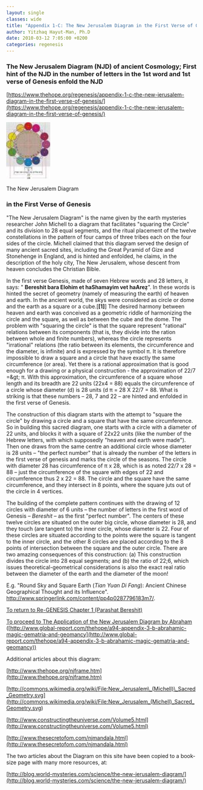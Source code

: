 ```yaml
---
layout: single
classes: wide
title: "Appendix 1-C: The New Jerusalem Diagram in the First Verse of Genesis"
author: Yitzhaq Hayut-Man, Ph.D
date: 2010-03-12 7:05:00 +0200
categories: regenesis
---
```


### **The New Jerusalem Diagram (NJD) of ancient Cosmology; First hint of the NJD in the number of letters in the 1st word and 1st verse of Genesis enfold the NJD**

[https://www.thehope.org/regenesis/appendix-1-c-the-new-jerusalem-diagram-in-the-first-verse-of-genesis/](https://www.thehope.org/regenesis/appendix-1-c-the-new-jerusalem-diagram-in-the-first-verse-of-genesis/)

<img src="/assets/diagram.jpg" alt="diagram"/>

The New Jerusalem Diagram

### in the First Verse of Genesis

"The New Jerusalem Diagram" is the name given by the earth mysteries researcher John Michell to a diagram that facilitates "squaring the Circle" and its division to 28 equal segments, and the ritual placement of the twelve constellations in the pattern of four camps of three tribes each on the four sides of the circle. Michell claimed that this diagram served the design of many ancient sacred sites, including the Great Pyramid of Gize and Stonehenge in England, and is hinted and enfolded, he claims, in the description of the holy city, The New Jerusalem, whose descent from heaven concludes the Christian Bible.

In the first verse Genesis, made of seven Hebrew words and 28 letters, it says: " **Bereshit bara Elohim et haShamayim vet haAreẓ**". In these words is hinted the secret of geometry (namely of measuring the earth) of heaven and earth. In the ancient world, the skys were considered as circle or dome and the earth as a square or a cube.[**[1]**] The desired harmony between heaven and earth was conceived as a geometric riddle of harmonizing the circle and the square, as well as between the cube and the dome. The problem with "squaring the circle" is that the square represent "rational" relations between its components (that is, they divide into the ration between whole and finite numbers), whereas the circle represents "irrational" relations (the ratio between its elements, the circumference and the diameter, is infinite) and is expressed by the symbol π. It is therefore impossible to draw a square and a circle that have exactly the same circumference (or area). Yet there is a rational approximation that is good enough for a drawing or a physical construction - the approximation of 22/7 =\&gt; π. With this approximation, the circumference of a square whose length and its breadth are 22 units (22x4 = 88) equals the circumference of a circle whose diameter (d) is 28 units (d π = 28 X 22/7 = 88. What is striking is that these numbers – 28, 7 and 22 – are hinted and enfolded in the first verse of Genesis.

The construction of this diagram starts with the attempt to "square the circle" by drawing a circle and a square that have the same circumference. So in building this sacred diagram, one starts with a circle with a diameter of 22 units, and blocks it with a square of 22x22 units (like the number of the Hebrew letters, with which supposedly "heaven and earth were made"). Then one draws from the same centre an additional circle whose diameter is 28 units – "the perfect number" that is already the number of the letters in the first verse of genesis and marks the circle of the seasons. The circle with diameter 28 has circumference of π x 28, which is as noted 22/7 x 28 = 88 – just the circumference of the square with edges of 22 and circumference thus 2 x 22 = 88. The circle and the square have the same circumference, and they intersect in 8 points, where the square juts out of the circle in 4 vertices.

The building of the complete pattern continues with the drawing of 12 circles with diameter of 6 units – the number of letters in the first word of Genesis – _Bereshit_ – as the first "perfect number". The centers of these twelve circles are situated on the outer big circle, whose diameter is 28, and they touch (are tangent to) the inner circle, whose diameter is 22. Four of these circles are situated according to the points were the square is tangent to the inner circle, and the other 8 circles are placed according to the 8 points of intersection between the square and the outer circle. There are two amazing consequences of this construction: (a) This construction divides the circle into 28 equal segments; and (b) the ratio of 22;6, which issues theoretical-geometrical considerations is also the exact real ratio between the diameter of the earth and the diameter of the moon!

E.g. "Round Sky and Square Earth (_Tian Yuan Di Fang_): Ancient Chinese Geographical Thought and its Influence". http://www.springerlink.com/content/pp4p0287796183m7/.

[To return to Re-GENESIS Chapter 1 (Parashat Bereshit)](http://www.global-report.com/thehope/a80-chapter-1-exegesis-for-parashat-bereshit)

[To proceed to The Application of the New Jerusalem Diagram by Abraham](http://www.global-report.com/thehope/a94-appendix-3-b-abrahamic-magic-gematria-and-geomancy)
([http://www.global-report.com/thehope/a94-appendix-3-b-abrahamic-magic-gematria-and-geomancy](http://www.global-report.com/thehope/a94-appendix-3-b-abrahamic-magic-gematria-and-geomancy))

Additional articles about this diagram:

[http://www.thehope.org/njframe.htm](http://www.thehope.org/njframe.htm)

[http://commons.wikimedia.org/wiki/File:New_Jerusalem\_(Michell)\_Sacred_Geometry.svg](<http://commons.wikimedia.org/wiki/File:New_Jerusalem_(Michell)_Sacred_Geometry.svg>)

[http://www.constructingtheuniverse.com/Volume5.html](http://www.constructingtheuniverse.com/Volume5.html)

[http://www.thesecretofom.com/njmandala.html](http://www.thesecretofom.com/njmandala.html)

The two articles about the Diagram on this site have been copied to a book-size page with many more resources, at:

[http://blog.world-mysteries.com/science/the-new-jerusalem-diagram/](http://blog.world-mysteries.com/science/the-new-jerusalem-diagram/)

